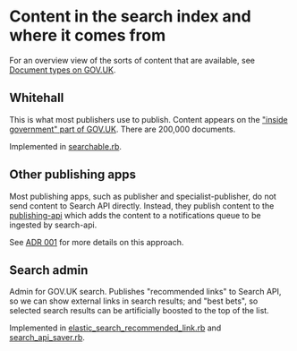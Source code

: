 # Content in the search index and where it comes from

For an overview view of the sorts of content that are available, see [Document types on GOV.UK](https://docs.publishing.service.gov.uk/document-types.html).

## Whitehall

This is what most publishers use to publish. Content appears on the ["inside government" part of GOV.UK](https://www.gov.uk/government/publications). There are 200,000 documents.

Implemented in [searchable.rb](https://github.com/alphagov/whitehall/blob/master/app/models/searchable.rb).

## Other publishing apps

Most publishing apps, such as publisher and specialist-publisher, do not send
content to Search API directly. Instead, they publish content to the
[publishing-api][publishing_api] which adds the content to a notifications queue
to be ingested by search-api.

See [ADR 001][adr_001] for more details on this approach.

[publishing_api]: https://github.com/alphagov/publishing-api
[adr_001]: https://github.com/alphagov/search-api/blob/master/doc/arch/adr-001-use-of-both-rabbitmq-and-sidekiq-queues.md

## Search admin
Admin for GOV.UK search. Publishes "recommended links" to Search API,
so we can show external links in search results; and "best bets", so
selected search results can be artificially boosted to the top of the
list.

Implemented in [elastic_search_recommended_link.rb](https://github.com/alphagov/search-admin/blob/master/app/models/elastic_search_recommended_link.rb) and [search_api_saver.rb](https://github.com/alphagov/search-admin/blob/master/app/services/search_api_saver.rb).
